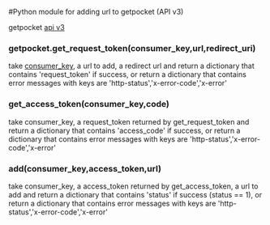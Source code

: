#Python module for adding url to getpocket (API v3)

getpocket [api v3](http://getpocket.com/developer/docs/overview)

### getpocket.get_request_token(consumer_key,url,redirect_uri)

take [consumer_key](http://getpocket.com/developer/apps/new ), a url to add, a redirect url
and return a dictionary that contains 'request_token' if success,
or return a dictionary that contains error messages with keys are 'http-status','x-error-code','x-error'

### get_access_token(consumer_key,code)

take consumer_key, a request_token returned by get_request_token
and return a dictionary that contains 'access_code' if success,
or return a dictionary that contains error messages with keys are 'http-status','x-error-code','x-error'

### add(consumer_key,access_token,url)

take consumer_key, a access_token returned by get_access_token, a url to add
and return a dictionary that contains 'status' if success (status == 1),
or return a dictionary that contains error messages with keys are 'http-status','x-error-code','x-error'

